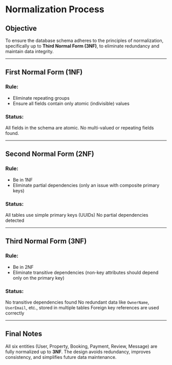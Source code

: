 # Normalization Process

## Objective
To ensure the database schema adheres to the principles of normalization, specifically up to **Third Normal Form (3NF)**, to eliminate redundancy and maintain data integrity.

---

## First Normal Form (1NF)

### Rule:
- Eliminate repeating groups
- Ensure all fields contain only atomic (indivisible) values

### Status:
All fields in the schema are atomic.
No multi-valued or repeating fields found.

---

## Second Normal Form (2NF)

### Rule:
- Be in 1NF
- Eliminate partial dependencies (only an issue with composite primary keys)

### Status:
All tables use simple primary keys (UUIDs)
No partial dependencies detected

---

## Third Normal Form (3NF)

### Rule:
- Be in 2NF
- Eliminate transitive dependencies (non-key attributes should depend only on the primary key)

### Status:
No transitive dependencies found
No redundant data like `OwnerName`, `UserEmail`, etc., stored in multiple tables
Foreign key references are used correctly

---

## Final Notes

All six entities (User, Property, Booking, Payment, Review, Message) are fully normalized up to **3NF**. The design avoids redundancy, improves consistency, and simplifies future data maintenance.


